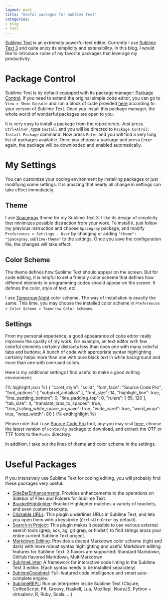```yaml
---
layout: post
title: "Useful packages for Sublime Text"
categories:
- blog
- tool
---
```


[Sublime Text](http://www.sublimetext.com/) is an extremely powerful text editor. Currently I use [Sublime Text 3](http://www.sublimetext.com/3) and quite enjoy its simplicity and extensibility. In this blog, I would like to introduce some of my favorite packages that leverage my productivity.

# Package Control

Sublime Text is by default equipped with its package manager: [Package Control](https://sublime.wbond.net/). If you need to extend the original simple code editor, you can go to `View > Show Console` and run a block of code provided [here](https://sublime.wbond.net/installation) according to your version of Sublime Text. Once you install this package manager, the whole world of wonderful packages are open to you.

It is very easy to install a package from the repositories. Just press  `Ctrl+Alt+P` , type `Install` and you will be directed to `Package Control: Install Package` command. Now press `Enter` and you will find a very long list of packages available. Once you choose a package and press `Enter` again, the package will be downloaded and enabled automatically.

# My Settings

You can customize your coding environment by installing packages or just modifying some settings. It is amazing that nearly all change in settings can take effect immediately.


## Theme

I use [Spacegray](http://kkga.github.io/spacegray/) theme for my Sublime Text 3. I like its design of simplicity that minimizes possible distraction from your work. To install it, just follow my previous instruction and choose `Spacegray` package, and modify `Preferences > Settings - User` by changing or adding `"theme": "Spacegray.sublime-theme"` to the settings. Once you save the configuration file, the changes will take effect.

## Color Scheme

The theme defines how Sublime Text should appear on the screen. But for code editing, it is helpful to set a friendly color scheme that defines how different elements in programming codes should appear on the screen. It defines the color, style of text, etc. 

I use [Tomorrow Night](https://sublime.wbond.net/packages/Tomorrow%20Color%20Schemes) color scheme. The way of installation is exactly the same. This time, you may choose the installed color scheme in `Preferences > Color Scheme > Tomorrow Color Schemes`.

## Settings

From my personal experience, a good appearance of code editor really improves the quality of my work. For example, an text editor with few colorful elements certainly distracts less than does one with many colorful tabs and buttons; A bunch of code with appropriate syntax highlighting certainly helps more than one with pure black text in white background and more than one with overused colors.

Here is my additional settings I find useful to make a good writing environment:

{% highlight json %}
{
    "caret_style": "solid",
    "font_face": "Source Code Pro",
    "font_options":
    [
        "subpixel_antialias"
    ],
    "font_size": 14,
    "highlight_line": true,
    "line_padding_bottom": 0,
    "line_padding_top": 0,
    "rulers":
    [
        85,
        120
    ],
    "tab_size": 4,
    "translate_tabs_to_spaces": true,
    "trim_trailing_white_space_on_save": true,
    "wide_caret": true,
    "word_wrap": true,
    "wrap_width": 80
}
{% endhighlight %}

Please note that I use [Source Code Pro](http://www.google.com/fonts/specimen/Source+Code+Pro) font, any you may visit [here](http://sourceforge.net/projects/sourcecodepro.adobe/files/), choose the latest version of `FontsOnly` package to download, and extract the OTF or TTF fonts to the `Fonts` directory.

In addition, I take out the lines of theme and color scheme in the settings.

# Useful Packages

If you intensively use Sublime Text for coding editing, you will probably find these packages very useful:

- [SideBarEnhancements](https://sublime.wbond.net/packages/SideBarEnhancements): Provides enhancements to the operations on Sidebar of Files and Folders for Sublime Text.
- [BracketHighlighter](https://sublime.wbond.net/packages/BracketHighlighter): Bracket Highlighter matches a variety of brackets, and even custom brackets.
- [Clickable URLs](https://sublime.wbond.net/packages/Clickable%20URLs): This plugin underlines URLs in Sublime Text, and lets you open them with a keystroke (`Ctrl+Alt+Enter` by default).
- [Search in Project](https://sublime.wbond.net/packages/Search%20in%20Project): This plugin makes it possible to use various external search tools (grep, ack, ag, git grep, or findstr) to find strings aross your entire current Sublime Text project.
- [Markdown Editing](https://sublime.wbond.net/packages/MarkdownEditing): Provides a decent Markdown color scheme (light and dark) with more robust syntax highlighting and useful Markdown editing features for Sublime Text. 3 flavors are supported: Standard Markdown, GitHub flavored Markdown, MultiMarkdown.
- [SublimeLinter](https://sublime.wbond.net/packages/SublimeLinter): A framework for interactive code linting in the Sublime Text 3 editor. (Each syntax needs to be installed separately)
- [SublimeCodeIntel](https://sublime.wbond.net/packages/SublimeCodeIntel): Full-featured code intelligence and smart auto-complete engine.
- [SublimeREPL](https://sublime.wbond.net/packages/SublimeREPL): Run an interpreter inside Sublime Text (Clojure, CoffeeScript, F#, Groovy, Haskell, Lua, MozRepl, NodeJS, Python + virtualenv, R, Ruby, Scala, ...)

